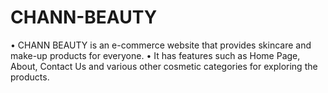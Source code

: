 # CHANN-BEAUTY
•	CHANN BEAUTY is an e-commerce website that provides skincare and make-up products for everyone.
•	It has features such as Home Page, About, Contact Us and various other cosmetic categories for exploring the products.
